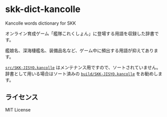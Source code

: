 skk-dict-kancolle
=================

Kancolle words dictionary for SKK

オンライン育成ゲーム「艦隊これくしょん」に登場する用語を収録した辞書です。

艦娘名、深海棲艦名、装備品名など、ゲーム中に頻出する用語が抑えてあります。

[`src/SKK-JISYO.kancolle`](src/SKK-JISYO.kancolle) はメンテナンス用ですので、ソートされていません。
辞書として用いる場合はソート済みの [`build/SKK-JISYO.kancolle`](build/SKK-JISYO.kancolle) をお勧めします。

ライセンス
----------

MIT License

